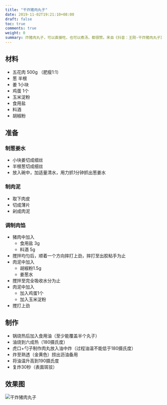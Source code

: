 ```yaml
---
title: "干炸猪肉丸子"
date: 2019-11-02T19:21:10+08:00
draft: false
toc: true
comments: true
weight: 0
summary: 炸猪肉丸子，可以直接吃，也可以煮汤，都很赞。来自《抖音：王刚-干炸猪肉丸子》
---
```


## 材料

* 五花肉 500g （肥瘦1:1）
* 葱 半根
* 姜 1小块
* 鸡蛋 1个
* 玉米淀粉
* 食用盐
* 料酒
* 胡椒粉

## 准备

### 制葱姜水

* 小块姜切成细丝
* 半根葱切成细丝
* 放入碗中，加适量清水，用力抓1分钟抓出葱姜水

### 制肉泥

* 取下肉皮
* 切成薄片
* 剁成肉泥

### 调制肉馅

* 猪肉中加入
  * 食用盐 3g
  * 料酒 5g
* 搅拌均匀后，顺着一个方向摔打上劲，摔打至出胶粘手为止
* 肉泥中加入
  * 胡椒粉1.5g
  * 姜葱水
* 搅拌至完全吸收水分为止
* 肉泥中加入
  * 加入鸡蛋1个
  * 加入玉米淀粉
* 搅打上劲

## 制作

* 锅烧热后加入食用油（至少能覆盖半个丸子）
* 油烧到六成热（180摄氏度）
* 虎口+勺子制作肉丸放入油中炸（过程油温不能低于180摄氏度）
* 炸至熟透（金黄色）捞出沥油备用
* 将油温升高到190摄氏度
* 复炸30秒（表面斑驳）

## 效果图

![干炸猪肉丸子](/image/干炸猪肉丸子.png)
